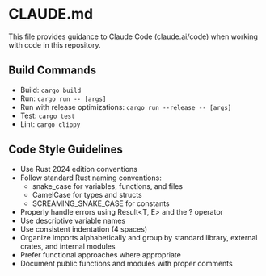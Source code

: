 # CLAUDE.md

This file provides guidance to Claude Code (claude.ai/code) when working with code in this repository.

## Build Commands
- Build: `cargo build`
- Run: `cargo run -- [args]`
- Run with release optimizations: `cargo run --release -- [args]`
- Test: `cargo test`
- Lint: `cargo clippy`

## Code Style Guidelines
- Use Rust 2024 edition conventions
- Follow standard Rust naming conventions:
  - snake_case for variables, functions, and files
  - CamelCase for types and structs
  - SCREAMING_SNAKE_CASE for constants
- Properly handle errors using Result<T, E> and the ? operator
- Use descriptive variable names
- Use consistent indentation (4 spaces)
- Organize imports alphabetically and group by standard library, external crates, and internal modules
- Prefer functional approaches where appropriate
- Document public functions and modules with proper comments